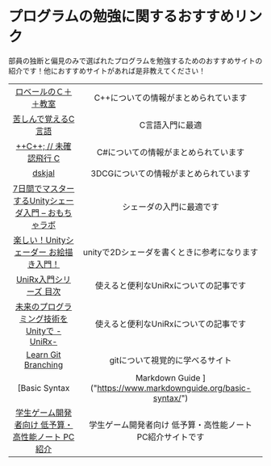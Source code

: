 # プログラムの勉強に関するおすすめリンク

部員の独断と偏見のみで選ばれたプログラムを勉強するためのおすすめサイトの紹介です！他におすすめサイトがあれば是非教えてください！

| | |
| :---: | :---: |
| [ロベールのＣ＋＋教室]("http://www7b.biglobe.ne.jp/~robe/cpphtml/")  | C++についての情報がまとめられています |
| [苦しんで覚えるC言語]("https://9cguide.appspot.com/") | C言語入門に最適 |
| [++C++; // 未確認飛行 C]("https://ufcpp.net/") | C#についての情報がまとめられています |
| [dskjal]("https://dskjal.com/") | 3DCGについての情報がまとめられています |
| [7日間でマスターするUnityシェーダ入門 – おもちゃラボ 	]("https://nn-hokuson.hatenablog.com/entry/2018/02/15/140037") | シェーダの入門に最適です |
| [楽しい！Unityシェーダー お絵描き入門！]("https://docs.google.com/presentation/d/1NMhx4HWuNZsjNRRlaFOu2ysjo04NgcpFlEhzodE8Rlg/edit#slide=id.g423da70889_217_0") | unityで2Dシェーダを書くときに参考になります |
| [UniRx入門シリーズ 目次]("https://docs.google.com/presentation/d/1NMhx4HWuNZsjNRRlaFOu2ysjo04NgcpFlEhzodE8Rlg/edit#slide=id.g423da70889_217_0") | 使えると便利なUniRxについての記事です |
| [未来のプログラミング技術をUnityで -UniRx-]("https://www.slideshare.net/torisoup/unity-unirx") | 使えると便利なUniRxについての記事です |
| [Learn Git Branching]("https://learngitbranching.js.org/?locale=ja") | gitについて視覚的に学べるサイト |
| [Basic Syntax | Markdown Guide ]("https://www.markdownguide.org/basic-syntax/") | マークダウンの基本構文のページ |
| [学生ゲーム開発者向け 低予算・高性能ノート PC紹介]("https://github.com/Reputeless/Laptops") | 学生ゲーム開発者向け 低予算・高性能ノート PC紹介サイトです |
